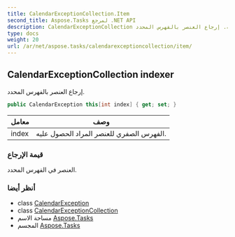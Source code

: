 ```yaml
---
title: CalendarExceptionCollection.Item
second_title: Aspose.Tasks لمرجع .NET API
description: CalendarExceptionCollection ملكية. إرجاع العنصر بالفهرس المحدد.
type: docs
weight: 20
url: /ar/net/aspose.tasks/calendarexceptioncollection/item/
---
```

## CalendarExceptionCollection indexer

إرجاع العنصر بالفهرس المحدد.

```csharp
public CalendarException this[int index] { get; set; }
```

| معامل | وصف |
| --- | --- |
| index | الفهرس الصفري للعنصر المراد الحصول عليه. |

### قيمة الإرجاع

العنصر في الفهرس المحدد.

### أنظر أيضا

* class [CalendarException](../../calendarexception/)
* class [CalendarExceptionCollection](../)
* مساحة الاسم [Aspose.Tasks](../../calendarexceptioncollection/)
* المجسم [Aspose.Tasks](../../../)


